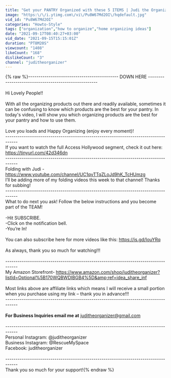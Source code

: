 ```yaml
---
title: "Get your PANTRY Organized with these 5 ITEMS | Judi the Organizer"
image: "https:\/\/i.ytimg.com\/vi\/Pu8W67Md2OI\/hqdefault.jpg"
vid_id: "Pu8W67Md2OI"
categories: "Howto-Style"
tags: ["organization","how to organize","home organizing ideas"]
date: "2021-09-17T08:40:27+03:00"
vid_date: "2021-09-15T15:15:01Z"
duration: "PT8M20S"
viewcount: "1408"
likeCount: "168"
dislikeCount: "3"
channel: "juditheorganizer"
---
```

{% raw %}-------------------------------------------- DOWN HERE -----------------------------------------------------<br /><br />Hi Lovely People!!<br /><br />With all the organizing products out there and readily available, sometimes it can be confusing to know which products are the best for your pantry. In today's video, I will show you which organizing products are the best for your pantry and how to use them. <br /><br />Love you loads and Happy Organizing (enjoy every moment)! <br />------------------------------------------------------------------------------------ <br />If you want to watch the full Access Hollywood segment, check it out here: <br /><a rel="nofollow" target="blank" href="https://tinyurl.com/42d346dn">https://tinyurl.com/42d346dn</a><br />------------------------------------------------------------------------------------ <br />Folding with Judi - <a rel="nofollow" target="blank" href="https://www.youtube.com/channel/UC1qvTTqZLoJd9hK_TcHUmzg">https://www.youtube.com/channel/UC1qvTTqZLoJd9hK_TcHUmzg</a><br />I’ll be adding more of my folding videos this week to that channel! Thanks for subbing!<br />------------------------------------------------------------------------------------ <br />What to do next you ask! Follow the below instructions and you become part of the TEAM!<br /><br />-Hit SUBSCRIBE. <br />-Click on the notification bell. <br />-You’re In!<br /><br />You can also subscribe here for more videos like this: <a rel="nofollow" target="blank" href="https://is.gd/IouYRq">https://is.gd/IouYRq</a><br /><br />As always, thank you so much for watching!!!<br /><br />------------------------------------------------------------------------------------ <br />My Amazon Storefront- <a rel="nofollow" target="blank" href="https://www.amazon.com/shop/juditheorganizer?listId=Optional%5B170WQBWDIBGB4%5D&amp;ref=idea_share_inf">https://www.amazon.com/shop/juditheorganizer?listId=Optional%5B170WQBWDIBGB4%5D&amp;ref=idea_share_inf</a><br /><br />Most links above are affiliate links which means I will receive a small portion when you purchase using my link – thank you in advance!!!<br />------------------------------------------------------------------------------------ <br /><br />**For Business Inquiries email me at** juditheorganizer@gmail.com<br /><br />------------------------------------------------------------------------------------ <br />Personal Instagram: @juditheorganizer<br />Business Instagram: @RescueMySpace<br />Facebook: juditheorganizer <br /><br />------------------------------------------------------------------------------------<br />Thank you so much for your support!{% endraw %}
